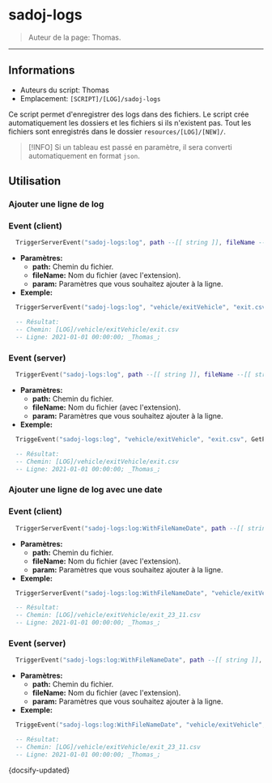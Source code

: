 # sadoj-logs

> Auteur de la page: Thomas.

---

## Informations

* Auteurs du script: Thomas
* Emplacement: `[SCRIPT]/[LOG]/sadoj-logs`

Ce script permet d'enregistrer des logs dans des fichiers. Le script crée automatiquement les dossiers et les fichiers si ils n'existent pas. Tout les fichiers sont enregistrés dans le dossier `resources/[LOG]/[NEW]/`.

> [!INFO]
> Si un tableau est passé en paramètre, il sera converti automatiquement en format `json`.

## Utilisation

### Ajouter une ligne de log

<!-- tabs:start -->
### **Event (client)**
```lua
  TriggerServerEvent("sadoj-logs:log", path --[[ string ]], fileName --[[ string ]][, param1 --[[ any ]][, param2 --[[ any ]][, ...]]])
```
* **Paramètres:**
  * **path:** Chemin du fichier.
  * **fileName:** Nom du fichier (avec l'extension).
  * **param:** Paramètres que vous souhaitez ajouter à la ligne.
* **Exemple:**
```lua
  TriggerServerEvent("sadoj-logs:log", "vehicle/exitVehicle", "exit.csv", GetPlayerName(PlayerId()))

  -- Résultat:
  -- Chemin: [LOG]/vehicle/exitVehicle/exit.csv
  -- Ligne: 2021-01-01 00:00:00; _Thomas_;
```

### **Event (server)**
```lua
  TriggerEvent("sadoj-logs:log", path --[[ string ]], fileName --[[ string ]][, param1 --[[ any ]][, param2 --[[ any ]][, ...]]])
```
* **Paramètres:**
  * **path:** Chemin du fichier.
  * **fileName:** Nom du fichier (avec l'extension).
  * **param:** Paramètres que vous souhaitez ajouter à la ligne.
* **Exemple:**
```lua
  TriggeEvent("sadoj-logs:log", "vehicle/exitVehicle", "exit.csv", GetPlayerName(1))

  -- Résultat:
  -- Chemin: [LOG]/vehicle/exitVehicle/exit.csv
  -- Ligne: 2021-01-01 00:00:00; _Thomas_;
```
<!-- tabs:end -->


### Ajouter une ligne de log avec une date

<!-- tabs:start -->
### **Event (client)**
```lua
  TriggerServerEvent("sadoj-logs:log:WithFileNameDate", path --[[ string ]], fileName --[[ string ]][, param1 --[[ any ]][, param2 --[[ any ]][, ...]]])
```
* **Paramètres:**
  * **path:** Chemin du fichier.
  * **fileName:** Nom du fichier (avec l'extension).
  * **param:** Paramètres que vous souhaitez ajouter à la ligne.
* **Exemple:**
```lua
  TriggerServerEvent("sadoj-logs:log:WithFileNameDate", "vehicle/exitVehicle", "exit.csv", GetPlayerName(PlayerId()))

  -- Résultat:
  -- Chemin: [LOG]/vehicle/exitVehicle/exit_23_11.csv
  -- Ligne: 2021-01-01 00:00:00; _Thomas_;
```

### **Event (server)**
```lua
  TriggerEvent("sadoj-logs:log:WithFileNameDate", path --[[ string ]], fileName --[[ string ]][, param1 --[[ any ]][, param2 --[[ any ]][, ...]]])
```
* **Paramètres:**
  * **path:** Chemin du fichier.
  * **fileName:** Nom du fichier (avec l'extension).
  * **param:** Paramètres que vous souhaitez ajouter à la ligne.
* **Exemple:**
```lua
  TriggeEvent("sadoj-logs:log:WithFileNameDate", "vehicle/exitVehicle", "exit.csv", GetPlayerName(1))

  -- Résultat:
  -- Chemin: [LOG]/vehicle/exitVehicle/exit_23_11.csv
  -- Ligne: 2021-01-01 00:00:00; _Thomas_;
```
<!-- tabs:end -->

{docsify-updated}